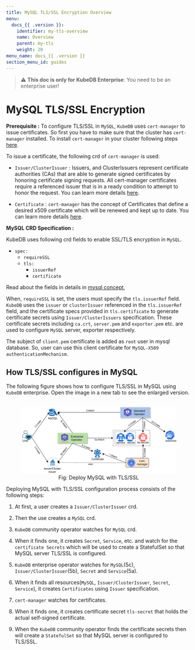 ```yaml
---
title: MySQL TLS/SSL Encryption Overview
menu:
  docs_{{ .version }}:
    identifier: my-tls-overview
    name: Overview
    parent: my-tls
    weight: 20
menu_name: docs_{{ .version }}
section_menu_id: guides
---
```


> :warning: **This doc is only for KubeDB Enterprise**: You need to be an enterprise user!

# MySQL TLS/SSL Encryption

**Prerequisite :** To configure TLS/SSL in `MySQL`, `KubeDB` uses `cert-manager` to issue certificates. So first you have to make sure that the cluster has `cert-manager` installed. To install `cert-manager` in your cluster following steps [here](https://cert-manager.io/docs/installation/kubernetes/).

To issue a certificate, the following crd of `cert-manager` is used:

- `Issuer/ClusterIssuer` : Issuers, and ClusterIssuers represent certificate authorities (CAs) that are able to generate signed certificates by honoring certificate signing requests. All cert-manager certificates require a referenced issuer that is in a ready condition to attempt to honor the request. You can learn more details [here](https://cert-manager.io/docs/concepts/issuer/).

- `Certificate` : `cert-manager` has the concept of Certificates that define a desired x509 certificate which will be renewed and kept up to date. You can learn more details [here](https://cert-manager.io/docs/concepts/certificate/).

**MySQL CRD Specification :**

KubeDB uses following crd fields to enable SSL/TLS encryption in `MySQL`.

- `spec:`
  - `requireSSL`
  - `tls:`
    - `issuerRef`
    - `certificate`

Read about the fields in details in [mysql concept](/docs/concepts/databases/mysql.md),

When, `requireSSL` is set, the users must specify the `tls.issuerRef` field. `KubeDB` uses the `issuer` or `clusterIssuer` referenced in the `tls.issuerRef` field, and the certificate specs provided in `tls.certificate` to generate certificate secrets using `Issuer/ClusterIssuers` specification. These certificate secrets including `ca.crt`, `server.pem` and `exporter.pem` etc. are used to configure `MySQL` server, exporter respectively.

The subject of `client.pem` certificate is added as `root` user in mysql database. So, user can use this client certificate for `MySQL-X509` `authenticationMechanism`.

## How TLS/SSL configures in MySQL

The following figure shows how to configure TLS/SSL in MySQL using `KubeDB` enterprise. Open the image in a new tab to see the enlarged version.

<figure align="center">
  <img alt="Stash Backup Flow" src="/docs/images/day-2-operation/tls-tls.png">
<figcaption align="center">Fig: Deploy MySQL with TLS/SSL</figcaption>
</figure>

Deploying MySQL with TLS/SSL configuration process consists of the following steps:

1. At first, a user creates a `Issuer/ClusterIssuer` crd.

2. Then the use creates a `MySQL` crd.

3. `KubeDB` community operator watches for `MySQL` crd.

4. When it finds one, it creates `Secret`, `Service`, etc. and watch for the `certificate Secrets` which will be used to create a StatefulSet so that MySQL server TLS/SSL is configured.

5. `KubeDB` enterprise operator watches for `MySQL`(5c), `Issuer/ClusterIssuer`(5b), `Secret` and `Service`(5a).

6. When it finds all resources(`MySQL`, `Issuer/ClusterIssuer`, `Secret`, `Service`), it creates `Certificates` using `Issuer` specification.

7. `cert-manager` watches for certificates.

8. When it finds one, it creates certificate secret `tls-secret` that holds the actual self-signed certificate.

9. When the `KubeDB` community operator finds the certificate secrets then will create a `StatefulSet` so that MySQL server is configured to TLS/SSL.
